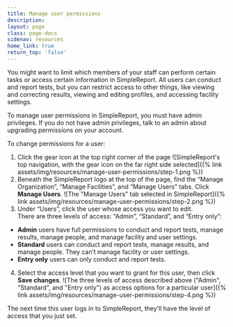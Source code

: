 ```yaml
---
title: Manage user permissions
description:
layout: page
class: page-docs
sidenav: resources
home_link: true
return_top: 'false'
---
```


You might want to limit which members of your staff can perform certain tasks or access certain information in SimpleReport. All users can conduct and report tests, but you can restrict access to other things, like viewing and correcting results, viewing and editing profiles, and accessing facility settings.

To manage user permissions in SimpleReport, you must have admin privileges. If you do not have admin privileges, talk to an admin about upgrading permissions on your account.

To change permissions for a user:
1. Click the gear icon at the top right corner of the page
![SimpleReport's top navigation, with the gear icon on the far right side selected]({% link assets/img/resources/manage-user-permissions/step-1.png %})
2. Beneath the SimpleReport logo at the top of the page, find the “Manage Organization”, “Manage Facilities”, and “Manage Users” tabs. Click **Manage Users**.
![The "Manage Users" tab selected in SimpleReport]({% link assets/img/resources/manage-user-permissions/step-2.png %})
3. Under “Users”, click the user whose access you want to edit.<br>
  There are three levels of access: “Admin”, “Standard”, and “Entry only”:
  - **Admin** users have full permissions to conduct and report tests, manage results, manage people, and manage facility and user settings.
  - **Standard** users can conduct and report tests, manage results, and manage people. They can’t manage facility or user settings.
  - **Entry only** users can only conduct and report tests.
4. Select the access level that you want to grant for this user, then click **Save changes**.
![The three levels of access described above ("Admin", "Standard", and "Entry only") as access options for a particular user]({% link assets/img/resources/manage-user-permissions/step-4.png %})

The next time this user logs in to SimpleReport, they’ll have the level of access that you just set.
